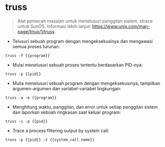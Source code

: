 # truss

> Alat pemecah masalah untuk menelusuri panggilan sistem.
> strace untuk SunOS.
> Informasi lebih lanjut: <https://www.unix.com/man-page/linux/1/truss>.

- Telusuri sebuah program dengan mengeksekusinya dan mengawasi semua proses turunan:

`truss -f {{program}}`

- Mulai menelusuri sebuah proses tertentu berdasarkan PID-nya:

`truss -p {{pid}}`

- Mulia menelusuri sebuah program dengan mengeksekusinya, tampilkan argumen-argumen dan variabel-variabel lingkungan:

`truss -a -e {{program}}`

- Menghitung waktu, panggilan, dan error untuk setiap panggilan sistem dan laporkan sebuah ringkasan saat keluar program:

`truss -c -p {{pid}}`

- Trace a process filtering output by system call:

`truss -p {{pid}} -t {{system_call_name}}`
